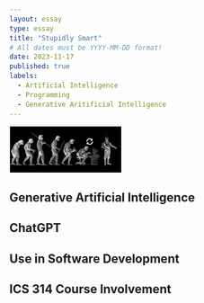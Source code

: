 ```yaml
---
layout: essay
type: essay
title: "Stupidly Smart"
# All dates must be YYYY-MM-DD format!
date: 2023-11-17
published: true
labels:
  - Artificial Intelligence
  - Programming
  - Generative Aritificial Intelligence
---
```


<img width="200px" class="rounded float-start pe-4" src="../img/ai/evolution-ai.jpeg">

## Generative Artificial Intelligence 


## ChatGPT


## Use in Software Development 


## ICS 314 Course Involvement
